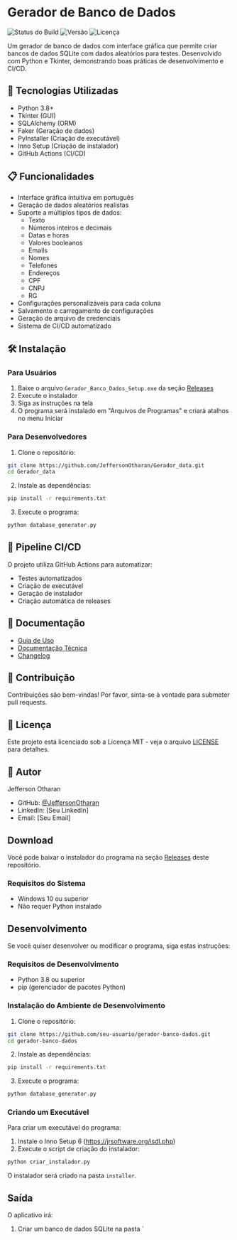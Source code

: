 # Gerador de Banco de Dados

![Status do Build](https://github.com/JeffersonOtharan/Gerador_data/workflows/CI/CD/badge.svg)
![Versão](https://img.shields.io/badge/versão-1.0.0-blue.svg)
![Licença](https://img.shields.io/badge/licença-MIT-green.svg)

Um gerador de banco de dados com interface gráfica que permite criar bancos de dados SQLite com dados aleatórios para testes. Desenvolvido com Python e Tkinter, demonstrando boas práticas de desenvolvimento e CI/CD.

## 🚀 Tecnologias Utilizadas

- Python 3.8+
- Tkinter (GUI)
- SQLAlchemy (ORM)
- Faker (Geração de dados)
- PyInstaller (Criação de executável)
- Inno Setup (Criação de instalador)
- GitHub Actions (CI/CD)

## 📋 Funcionalidades

- Interface gráfica intuitiva em português
- Geração de dados aleatórios realistas
- Suporte a múltiplos tipos de dados:
  - Texto
  - Números inteiros e decimais
  - Datas e horas
  - Valores booleanos
  - Emails
  - Nomes
  - Telefones
  - Endereços
  - CPF
  - CNPJ
  - RG
- Configurações personalizáveis para cada coluna
- Salvamento e carregamento de configurações
- Geração de arquivo de credenciais
- Sistema de CI/CD automatizado

## 🛠️ Instalação

### Para Usuários
1. Baixe o arquivo `Gerador_Banco_Dados_Setup.exe` da seção [Releases](https://github.com/JeffersonOtharan/Gerador_data/releases)
2. Execute o instalador
3. Siga as instruções na tela
4. O programa será instalado em "Arquivos de Programas" e criará atalhos no menu Iniciar

### Para Desenvolvedores
1. Clone o repositório:
```bash
git clone https://github.com/JeffersonOtharan/Gerador_data.git
cd Gerador_data
```

2. Instale as dependências:
```bash
pip install -r requirements.txt
```

3. Execute o programa:
```bash
python database_generator.py
```

## 🔄 Pipeline CI/CD

O projeto utiliza GitHub Actions para automatizar:
- Testes automatizados
- Criação de executável
- Geração de instalador
- Criação automática de releases

## 📝 Documentação

- [Guia de Uso](docs/USO.md)
- [Documentação Técnica](docs/TECNICA.md)
- [Changelog](CHANGELOG.md)

## 🤝 Contribuição

Contribuições são bem-vindas! Por favor, sinta-se à vontade para submeter pull requests.

## 📄 Licença

Este projeto está licenciado sob a Licença MIT - veja o arquivo [LICENSE](LICENSE) para detalhes.

## 👤 Autor

Jefferson Otharan
- GitHub: [@JeffersonOtharan](https://github.com/JeffersonOtharan)
- LinkedIn: [Seu LinkedIn]
- Email: [Seu Email]

## Download

Você pode baixar o instalador do programa na seção [Releases](https://github.com/seu-usuario/gerador-banco-dados/releases) deste repositório.

### Requisitos do Sistema
- Windows 10 ou superior
- Não requer Python instalado

## Desenvolvimento

Se você quiser desenvolver ou modificar o programa, siga estas instruções:

### Requisitos de Desenvolvimento
- Python 3.8 ou superior
- pip (gerenciador de pacotes Python)

### Instalação do Ambiente de Desenvolvimento

1. Clone o repositório:
```bash
git clone https://github.com/seu-usuario/gerador-banco-dados.git
cd gerador-banco-dados
```

2. Instale as dependências:
```bash
pip install -r requirements.txt
```

3. Execute o programa:
```bash
python database_generator.py
```

### Criando um Executável

Para criar um executável do programa:

1. Instale o Inno Setup 6 (https://jrsoftware.org/isdl.php)
2. Execute o script de criação do instalador:
```bash
python criar_instalador.py
```

O instalador será criado na pasta `installer`.

## Saída

O aplicativo irá:
1. Criar um banco de dados SQLite na pasta `